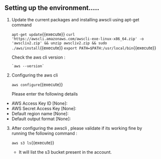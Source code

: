 ## Setting up the environment.....

1. Update the current packages and installing awscli using apt-get command
	
	`apt-get update`{{execute}}
        `curl 'https://awscli.amazonaws.com/awscli-exe-linux-x86_64.zip' -o 'awscliv2.zip' && unzip awscliv2.zip && sudo ./aws/install`{{execute}}
	`export PATH=$PATH:/usr/local/bin`{{execute}}
   
   Check the aws cli version :
       
       `aws --version`

2. Configuring the aws cli

	`aws configure`{{execute}}

   Please enter the following details

  -	AWS Access Key ID [None]:
  -	AWS Secret Access Key [None]:
  -	Default region name [None]:
  -	Default output format [None]:

3. After configuring the awscli , please validate if its working fine by running the following command :
	
	`aws s3 ls`{{execute}}

   - It will list the s3 bucket present in the account.
